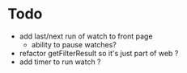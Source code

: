 # Todo
- add last/next run of watch to front page
    - ability to pause watches?
- refactor getFilterResult so it's just part of web ?
- add timer to run watch ?
